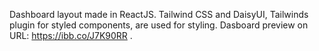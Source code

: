 Dashboard layout made in ReactJS. Tailwind CSS and DaisyUI, Tailwinds plugin for styled components, are used for styling.
Dasboard preview on URL: https://ibb.co/J7K90RR .
